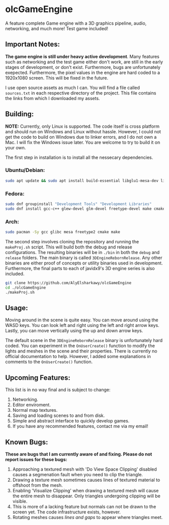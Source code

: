 # olcGameEngine
A feature complete Game engine with a 3D graphics pipeline, audio, networking, and much more! Test game included!

## Important Notes: 
**The game engine is still under heavy active development**. Many features such as networking and the test game either don't work, are still in the early stages of development, or don't exist. Furthermore, bugs are unfortunately exepected. Furthermore, the pixel values in the engine are hard coded to a 1920x1080 screen. This will be fixed in the future.

I use open source assets as much I can. You will find a file called `sources.txt` in each respective directory of the project. This file contains the links from which I downloaded my assets.

## Building:
**NOTE:** Currently, only Linux is supported. The code itself is cross platform and should run on Windows and Linux without hassle. However, I could not get the code to build on Windows due to linker errors, and I do not own a Mac. I will fix the Windows issue later. You are welcome to try to build it on your own.

The first step in installation is to install all the nessecary dependencies.

### Ubuntu/Debian:
```bash
sudo apt update && sudo apt install build-essential libglu1-mesa-dev libfreetype6-dev cmake
```

### Fedora:
```bash
sudo dnf groupinstall "Development Tools" "Development Libraries"
sudo dnf install gcc-c++ glew-devel glm-devel freetype-devel make cmake 
```

### Arch:
```bash
sudo pacman -Sy gcc glibc mesa freetype2 cmake make 
```

The second step involves cloning the repository and running the `makeProj.sh` script. This will build both the debug and release configurations. The resulting binaries will be in `./bin` in both the `debug` and `release` folders. The main binary is called `3DEngineRebornRelease`. Any other binaries are either proof of concepts or utility binaries used in development. Furthermore, the final parts to each of javidx9's 3D engine series is also included.
```bash
git clone https://github.com/AlyElsharkawy/olcGameEngine
cd ./olcGameEngine
./makeProj.sh
```

## Usage:
Moving around in the scene is quite easy. You can move around using the WASD keys. You can look left and right using the left and right arrow keys. Lastly, you can move vertically using the up and down arrow keys.

The default scene in the `3DEngineRebornRelease` binary is unfortunately hard coded. You can experiment in the `OnUserCreate()` function to modify the lights and meshes in the scene and their properties. There is currently no official documentation to help. However, I added some explanations in comments to the `OnUserCreate()` function.

## Upcoming Features:
This list is in no way final and is subject to change:
1. Networking.
2. Editor enviroment.
3. Normal map textures.
4. Saving and loading scenes to and from disk.
5. Simple and abstract interface to quickly develop games.
6. If you have any recommended features, contact me via my email!

## Known Bugs: 
**These are bugs that I am currently aware of and fixing. Please do not report issues for these bugs:**
1. Approaching a textured mesh with 'Do View Space Clipping' disabled causes a segmenation fault when you need to clip the triangle.
2. Drawing a texture mesh sometimes causes lines of textured material to offshoot from the mesh.
3. Enabling 'Visualize Clipping' when drawing a textured mesh will cause the entire mesh to disappear. Only triangles undergoing clipping will be visible.
4. This is more of a lacking feature but normals can not be drawn to the screen yet. The code infrastructure exists, however.
5. Rotating meshes causes *lines and gaps* to appear where triangles meet.